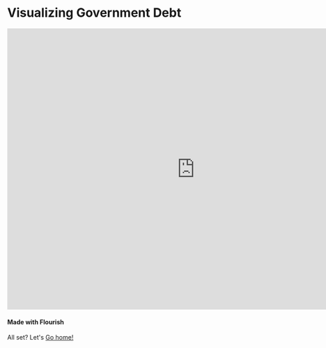 <h1> Visualizing Government Debt </h1>

<iframe src="https://data.oecd.org/chart/6gPU" width="860" height="645" style="border: 0" mozallowfullscreen="true" webkitallowfullscreen="true" allowfullscreen="true"><a href="https://data.oecd.org/chart/6gPU" target="_blank">OECD Chart: General government debt, Total, % of GDP, Annual, 2008 – 2016</a></iframe>

<h4> Made with Flourish </h4>

<p> All set? Let's <a href="jgcrellin.github.io/portfolio/"> Go home! </a> </p>
